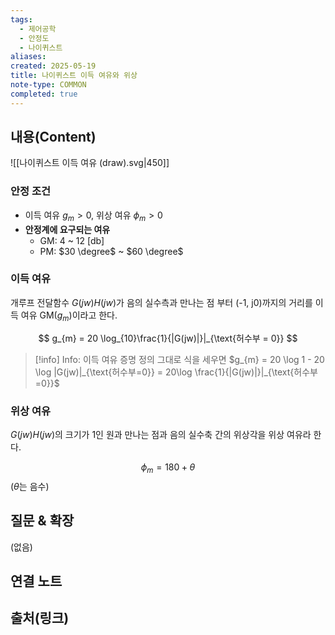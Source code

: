 ```yaml
---
tags:
  - 제어공학
  - 안정도
  - 나이퀴스트
aliases: 
created: 2025-05-19
title: 나이퀴스트 이득 여유와 위상
note-type: COMMON
completed: true
---
```


## 내용(Content)
![[나이퀴스트 이득 여유 (draw).svg|450]]

### 안정 조건
- 이득 여유 $g_{m} > 0$, 위상 여유 $\phi_{m} > 0$
- **안정계에 요구되는 여유**
	- GM: 4 ~ 12 \[db]
	- PM: $30 \degree$ ~ $60 \degree$
### 이득 여유
개루프 전달함수 $G(jw)H(jw)$가 음의 실수측과 만나는 점 부터 (-1, j0)까지의 거리를 이득 여유 
GM($g_{m}$)이라고 한다. 

$$
g_{m} = 20 \log_{10}\frac{1}{|G(jw)|}|_{\text{허수부 = 0}}
$$
>[!info] Info: 이득 여유 증명
>정의 그대로 식을 세우면
>$g_{m} = 20 \log 1 - 20 \log |G(jw)|_{\text{허수부=0}} = 20\log \frac{1}{|G(jw)|}|_{\text{허수부=0}}$

### 위상 여유
$G(jw)H(jw)$의 크기가 1인 원과 만나는 점과 음의 실수축 간의 위상각을 위상 여유라 한다.

$$
\phi_{m} = 180 + \theta
$$
$(\theta \text{는 음수})$

## 질문 & 확장

(없음)

## 연결 노트

## 출처(링크)

